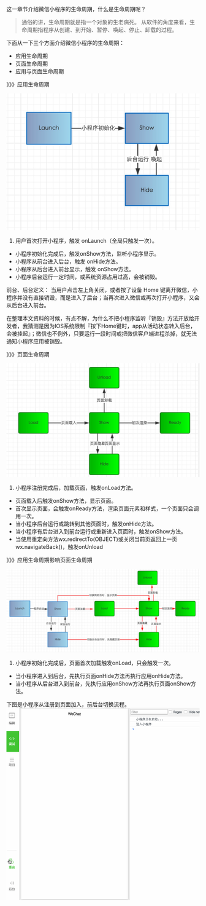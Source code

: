 这一章节介绍微信小程序的生命周期，什么是生命周期呢？

> 通俗的讲，生命周期就是指一个对象的生老病死。
>  从软件的角度来看，生命周期指程序从创建、到开始、暂停、唤起、停止、卸载的过程。
    
下面从一下三个方面介绍微信小程序的生命周期：

- 应用生命周期
- 页面生命周期
- 应用与页面生命周期

》》》应用生命周期

![enter description here][1]

1. 用户首次打开小程序，触发 onLaunch（全局只触发一次）。
* 小程序初始化完成后，触发onShow方法，监听小程序显示。
* 小程序从前台进入后台，触发 onHide方法。
* 小程序从后台进入前台显示，触发 onShow方法。
* 小程序后台运行一定时间，或系统资源占用过高，会被销毁。

前台、后台定义： 当用户点击左上角关闭，或者按了设备 Home 键离开微信，小程序并没有直接销毁，而是进入了后台；当再次进入微信或再次打开小程序，又会从后台进入前台。

在整理本文资料的时候，有点不解，为什么不把小程序监听『销毁』方法开放给开发者，我猜测是因为IOS系统限制『按下Home键时，app从活动状态转入后台，会被挂起』；微信也不例外，只要运行一段时间或把微信客户端进程杀掉，就无法通知小程序应用被销毁。

》》》页面生命周期

![enter description here][2]

1. 小程序注册完成后，加载页面，触发onLoad方法。
* 页面载入后触发onShow方法，显示页面。
* 首次显示页面，会触发onReady方法，渲染页面元素和样式，一个页面只会调用一次。
* 当小程序后台运行或跳转到其他页面时，触发onHide方法。
* 当小程序有后台进入到前台运行或重新进入页面时，触发onShow方法。
* 当使用重定向方法wx.redirectTo(OBJECT)或关闭当前页返回上一页wx.navigateBack()，触发onUnload

》》》应用生命周期影响页面生命周期

![enter description here][3]

1. 小程序初始化完成后，页面首次加载触发onLoad，只会触发一次。 
* 当小程序进入到后台，先执行页面onHide方法再执行应用onHide方法。
* 当小程序从后台进入到前台，先执行应用onShow方法再执行页面onShow方法。

下图是小程序从注册到页面加入，前后台切换流程。
![enter description here][4]



  [1]: ./images/1%E5%BA%94%E7%94%A8%E7%94%9F%E5%91%BD%E5%91%A8%E6%9C%9F.png "1应用生命周期.png"
  [2]: ./images/2%E9%A1%B5%E9%9D%A2%E7%94%9F%E5%91%BD%E5%91%A8%E6%9C%9F.png "2页面生命周期.png"
  [3]: ./images/3%E5%BA%94%E7%94%A8%E4%B8%8E%E9%A1%B5%E9%9D%A2%E7%94%9F%E5%91%BD%E5%91%A8%E6%9C%9F.png "3应用与页面生命周期.png"
  [4]: ./images/%E5%B0%8F%E7%A8%8B%E5%BA%8F%E7%94%9F%E5%91%BD%E5%91%A8%E6%9C%9F.gif "小程序生命周期.gif"
